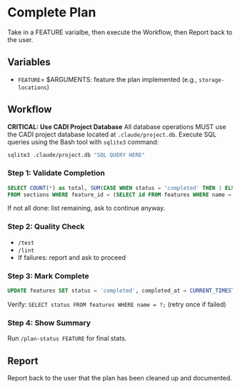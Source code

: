 # Complete Plan
Take in a FEATURE varialbe, then execute the Workflow, then Report back to the user.

## Variables

- `FEATURE`= $ARGUMENTS: feature the plan implemented (e.g., `storage-locations`)

## Workflow

**CRITICAL: Use CADI Project Database**
All database operations MUST use the CADI project database located at `.claude/project.db`.
Execute SQL queries using the Bash tool with `sqlite3` command:
```bash
sqlite3 .claude/project.db "SQL QUERY HERE"
```

### Step 1: Validate Completion
```sql
SELECT COUNT(*) as total, SUM(CASE WHEN status = 'completed' THEN 1 ELSE 0 END) as done
FROM sections WHERE feature_id = (SELECT id FROM features WHERE name = ?);
```
If not all done: list remaining, ask to continue anyway.

### Step 2: Quality Check
- `/test`
- `/lint`
- If failures: report and ask to proceed

### Step 3: Mark Complete
```sql
UPDATE features SET status = 'completed', completed_at = CURRENT_TIMESTAMP WHERE name = ?;
```
Verify: `SELECT status FROM features WHERE name = ?;` (retry once if failed)

### Step 4: Show Summary
Run `/plan-status FEATURE` for final stats.

## Report

Report back to the user that the plan has been cleaned up and documented.